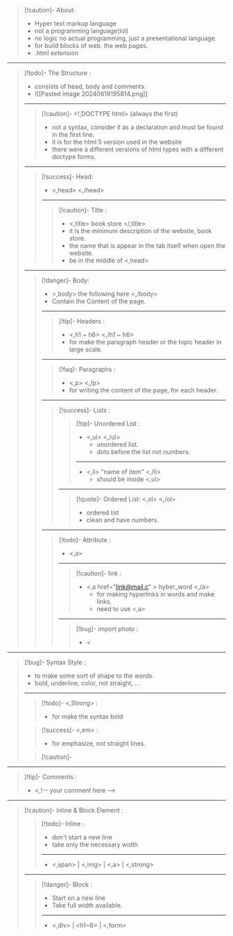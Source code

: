 
>[!caution]- About:
>- Hyper text markup language
>- not a programming language(lol)
>- no logic no actual programming, just a presentational language.
>- for build blocks of web. the web pages.
>- .html extension

---

>[!todo]- The Structure :
>- consists of head, body and comments.
>- ![[Pasted image 20240619195814.png]]
>---
>>[!caution]- <!,DOCTYPE html> (always the first)
>>- not a syntax, consider it as a declaration and must be found in the first line.
>>- it is for the html 5 version used in the website
>>- there were a different versions of html types with a different doctype forms.
>---
>>[!success]- Head:
>>- <,head>   <,/head>
>>---
>>>[!caution]- Title :
>>>- <,title> book store </,title>
>>>	- it is the minimum description of the website, book store.
>>>	- the name that is appear in the tab itself when  open the website.
>>>	- be in the middle of <,head>
>---
>>[!danger]- Body:
>>- <,body> the following here <,/body>
>>- Contain the Content of the page.
>>---
>>>[!tip]- Headers :
>>>- <,h1 ~ h6>             <,/h1 ~ h6>
>>>	- for make the paragraph header or the topic header in large scale.
>>---
>>>[!faq]- Paragraphs :
>>>- <,p>                  <,/p>
>>>	- for writing the content of the page, for each header.
>>---
>>>[!success]- Lists :
>>>>[!tip]- Unordered List :
>>>>- <,ul> <,/ul>
>>>>	- unordered list.
>>>>	- dots before the list not numbers.
>>>>---
>>>>- <,li> "name of item" <,/li>
>>>>	- should be inside <,ul>
>>>---
>>>>[!quote]- Ordered List:
>>>><,ol> <,/ol>
>>>>	- ordered list
>>>>	- clean and have numbers.
>>---
>>>[!todo]- Attribute :
>>>- <,a>
>>>---
>>>>[!caution]- link :
>>>>- <,a href="link@mail.c" > hyber_word <,/a>
>>>>	- for making hyperlinks in words and make links.
>>>>	- need to use <,a>
>>>---
>>>>[!bug]- import photo :
>>>>- <

---

>[!bug]- Syntax Style :
>- to make some sort of shape to the words.
>- bold, underline, color, not straight, ...
>---
>>[!todo]- <,Strong> :
>>- for make the syntax bold
>
>>[!success]- <,em> :
>>- for emphasize, not straight lines.
>
>>[!caution]- 

---
>[!tip]- Comments :
>- <,!-- your comment here -->

---
>[!caution]- Inline & Block Element :
>>[!todo]- Inline :
>>- don't start a new line
>>- take only the necessary width
>>---
>>- <,span> | <,img> | <,a> | <,strong>
>---
>>[!danger]- Block :
>>- Start on a new line
>>- Take full width available.
>>---
>>- <,div> | <h1~6> | <,form>







